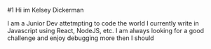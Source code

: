 #1 Hi im Kelsey Dickerman

I am a Junior Dev attetmpting to code the world
I currently write in Javascript using React, NodeJS, etc.
I am always looking for a good challenge and enjoy debugging more then I should
